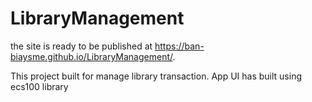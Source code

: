 # LibraryManagement

the site is ready to be published at https://ban-biaysme.github.io/LibraryManagement/.

This project built for manage library transaction.
App UI has built using ecs100 library

